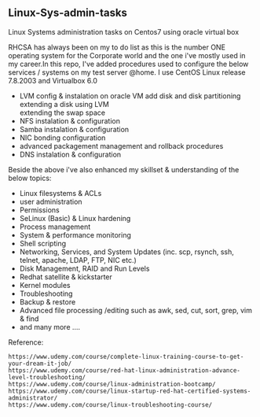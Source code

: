## Linux-Sys-admin-tasks ##

Linux Systems administration tasks on Centos7 using oracle virtual box

RHCSA has always been on my to do list as this is the number ONE operating system for the 
Corporate world and the one i've mostly used in my career.In this repo, I've added procedures
used to configure the below services / systems on my test server @home. I use CentOS Linux 
release 7.8.2003 and Virtualbox 6.0

*  LVM config & instalation on oracle VM 
    add disk and disk partitioning
    extending a disk using LVM  
    extending the swap space 
*  NFS  instalation & configuration 
*  Samba  instalation & configuration
*  NIC bonding  configuration 
*  advanced packagement management and rollback procedures 
*  DNS instalation & configuration

Beside the above i've also enhanced my skillset & understanding of the below topics:
* Linux filesystems & ACLs
* user administration
* Permissions
* SeLinux (Basic) & Linux hardening 
* Process management 
* System & performance monitoring
* Shell scripting
* Networking, Services, and System Updates (inc. scp, rsynch, ssh, telnet, apache, LDAP, FTP, NIC etc.)
* Disk Management, RAID and Run Levels
* Redhat satellite & kickstarter 
* Kernel modules
* Troubleshooting 
* Backup & restore 
* Advanced file processing /editing such as awk, sed, cut, sort, grep, vim & find 
* and many more ....

Reference:
```
https://www.udemy.com/course/complete-linux-training-course-to-get-your-dream-it-job/
https://www.udemy.com/course/red-hat-linux-administration-advance-level-troubleshooting/
https://www.udemy.com/course/linux-administration-bootcamp/
https://www.udemy.com/course/linux-startup-red-hat-certified-systems-administrator/
https://www.udemy.com/course/linux-troubleshooting-course/
```
